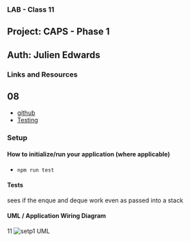 ### LAB - Class 11

## Project: CAPS - Phase 1
## Auth: Julien Edwards

### Links and Resources


## 08

- [github](https://github.com/TrunkOfUkuleles/CAPS)
- [Testing](https://github.com/TrunkOfUkuleles/CAPS/actions) 

### Setup

#### How to initialize/run your application (where applicable)

- `npm run test`

#### Tests

sees if the enque and deque work even as passed into a stack
#### UML / Application Wiring Diagram

11
![setp1 UML]('./assets/UML.jpg)